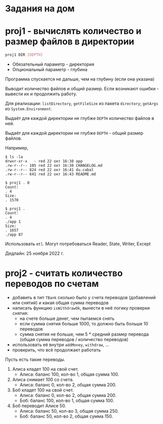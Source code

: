 # Задания на дом

# proj1 - вычислять количество и размер файлов в директории

``` sh
proj1 DIR [DEPTH]
```

- Обязательный параметр - директория
- Опциональный параметр - глубина

Программа спускается не дальше, чем на глубину (если она указана)

Выводит количество файлов и общий размер.
Если возникают ошибки - вывести их и продолжить работу.

Для реализации: `listDirectory`, `getFileSize` из пакета `directory`; `getArgs` из `System.Environment`.

Выдаёт для каждой директории не глубже `DEPTH` количество файлов в ней.

Выдаёт для каждой директории не глубже `DEPTH` - общий размер файлов.

Например,

```
$ ls -la
drwxr-xr-x   - red 22 окт 16:38 app
.rw-r--r-- 105 red 22 окт 16:38 CHANGELOG.md
.rw-r--r-- 824 red 22 окт 16:41 du.cabal
.rw-r--r-- 641 red 22 окт 16:43 README.md
```

```
$ proj1 . 0
Count:
. 4
Size:
. 1570
```

```
$ proj1 .
Count:
. 4
./app 1
Size:
. 1657
./app 87
```

Использовать `mtl`. Могут потребоваться Reader, State, Writer, Except

Дедлайн: 25 ноября 2022 г.

# proj2 - считать количество переводов по счетам

- добавить в тип `TBank` сколько было у счета переводов (добавлений или снятий) и какая общая сумма переводов
- написать функцию `isWithdrawOk`, вынести в неё логику проверки снятия:
  + на счете больше денег, чем пытаемся снять
  + если сумма снятия больше 1000, то должно быть больше 10 переводов
  + сумма снятия не больше, чем 5 * средний размер перевода (общая сумма переводов / количество переводов)
- использовать её внутри `addMoney`, `withdraw`, ...
- проверить, что всё продолжает работать

Пусть есть такие переводы.

1. Алиса кладет 100 на свой счет.
   - Алиса: баланс 100, кол-во 1, общая сумма 100.
2. Алиса снимает 100 со счета.
   - Алиса: баланс 0, кол-во 2, общая сумма 200.
3. Боб кладет 100 на свой счет.
   - Алиса: баланс 0, кол-во 2, общая сумма 200.
   - Боб: баланс 100, кол-во 1, общая сумма 100.
4. Боб переводит Алисе 50.
   - Алиса: баланс 50, кол-во 3, общая сумма 250.
   - Боб: баланс 50, кол-во 2, общая сумма 150.
